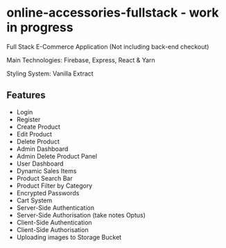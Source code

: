 # online-accessories-fullstack - work in progress

Full Stack E-Commerce Application (Not including back-end checkout)

Main Technologies: Firebase, Express, React & Yarn

Styling System: Vanilla Extract

## Features
<ul>
  <li>Login</li>
  <li>Register</li>
  <li>Create Product</li>
  <li>Edit Product</li>
  <li>Delete Product</li>
  <li>Admin Dashboard</li>
  <li>Admin Delete Product Panel</li>
  <li>User Dashboard</li>
  <li>Dynamic Sales Items</li>
  <li>Product Search Bar</li>
  <li>Product Filter by Category</li>
  <li>Encrypted Passwords</li>
  <li>Cart System</li>
  <li>Server-Side Authentication</li>
  <li>Server-Side Authorisation (take notes Optus)</li>
  <li>Client-Side Authentication</li>
  <li>Client-Side Authorisation</li>
  <li>Uploading images to Storage Bucket</li>
</ul>
